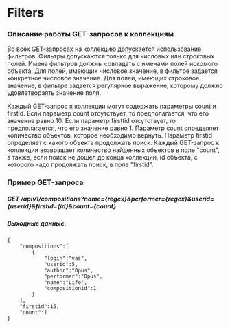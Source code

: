 # Filters

### Описание работы GET-запросов к коллекциям

Во всех GET-запросах на коллекцию допускается использование фильтров. 
Фильтры допускаются только для числовых или строковых полей.
Имена фильтров должны совпадать с именами полей искомого объекта.
Для полей, имеющих числовое значение, в фильтре задается конкретное числовое значение.
Для полей, имеющих строковое значение, в фильтре задается регулярное выражение, которому должно удовлетвораять значение поля.
<br />

Каждый GET-запрос к коллекции могут содержать параметры count и firstid.
Если параметр count отсутствует, то предполагается, что его значение равно 10.
Если параметр firsttid отсутствует, то предполагается, что его значение равно 1.
Параметр count определяет количество объектов, которое необходимо вернуть.
Параметр firstid определяет с какого объекта продолжать поиск.
Каждый GET-запрос к коллекции возвращает количество найденных объектов в поле "count", 
а также, если поиск не дошел до конца коллекции, id объекта, с которого надо продолжать поиск, в поле "firstid".

### Пример GET-запроса

##### GET /apiv1/compositions?name={regex}&performer={regex}&userid={userid}&firstid={id}&count={count}
##### Выходные данные:
    {
        "compositions":[
            {
                "login":"vas",
                "userid":5,
                "author":"Opus",
                "performer":"Opus",
                "name":"Life",
                "compositionid":1
            }
        ],
        "firstid":15,
        "count":1
    }

